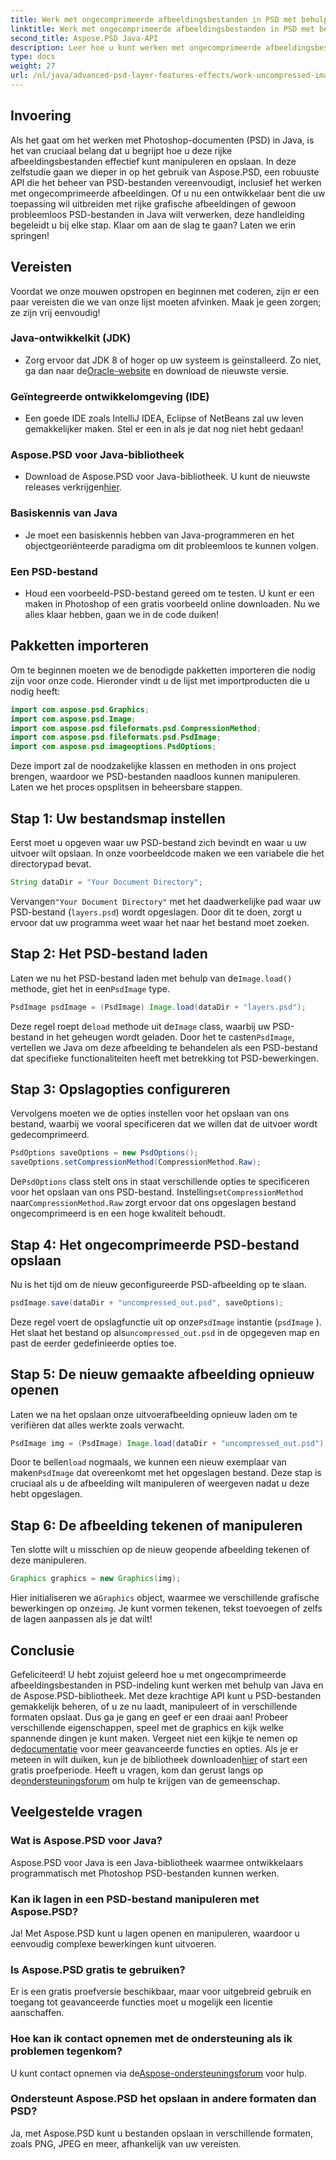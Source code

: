 ```yaml
---
title: Werk met ongecomprimeerde afbeeldingsbestanden in PSD met behulp van Java
linktitle: Werk met ongecomprimeerde afbeeldingsbestanden in PSD met behulp van Java
second_title: Aspose.PSD Java-API
description: Leer hoe u kunt werken met ongecomprimeerde afbeeldingsbestanden in PSD-indeling met behulp van Java en de Aspose.PSD-bibliotheek in deze uitgebreide stapsgewijze zelfstudie.
type: docs
weight: 27
url: /nl/java/advanced-psd-layer-features-effects/work-uncompressed-image-files-psd/
---
```

## Invoering
Als het gaat om het werken met Photoshop-documenten (PSD) in Java, is het van cruciaal belang dat u begrijpt hoe u deze rijke afbeeldingsbestanden effectief kunt manipuleren en opslaan. In deze zelfstudie gaan we dieper in op het gebruik van Aspose.PSD, een robuuste API die het beheer van PSD-bestanden vereenvoudigt, inclusief het werken met ongecomprimeerde afbeeldingen. Of u nu een ontwikkelaar bent die uw toepassing wil uitbreiden met rijke grafische afbeeldingen of gewoon probleemloos PSD-bestanden in Java wilt verwerken, deze handleiding begeleidt u bij elke stap. Klaar om aan de slag te gaan? Laten we erin springen!
## Vereisten
Voordat we onze mouwen opstropen en beginnen met coderen, zijn er een paar vereisten die we van onze lijst moeten afvinken. Maak je geen zorgen; ze zijn vrij eenvoudig!
### Java-ontwikkelkit (JDK)
- Zorg ervoor dat JDK 8 of hoger op uw systeem is geïnstalleerd. Zo niet, ga dan naar de[Oracle-website](https://www.oracle.com/java/technologies/javase-jdk11-downloads.html) en download de nieuwste versie.
### Geïntegreerde ontwikkelomgeving (IDE)
- Een goede IDE zoals IntelliJ IDEA, Eclipse of NetBeans zal uw leven gemakkelijker maken. Stel er een in als je dat nog niet hebt gedaan!
### Aspose.PSD voor Java-bibliotheek
-  Download de Aspose.PSD voor Java-bibliotheek. U kunt de nieuwste releases verkrijgen[hier](https://releases.aspose.com/psd/java/). 
### Basiskennis van Java 
- Je moet een basiskennis hebben van Java-programmeren en het objectgeoriënteerde paradigma om dit probleemloos te kunnen volgen.
### Een PSD-bestand
- Houd een voorbeeld-PSD-bestand gereed om te testen. U kunt er een maken in Photoshop of een gratis voorbeeld online downloaden. 
Nu we alles klaar hebben, gaan we in de code duiken!
## Pakketten importeren
Om te beginnen moeten we de benodigde pakketten importeren die nodig zijn voor onze code. Hieronder vindt u de lijst met importproducten die u nodig heeft:
```java
import com.aspose.psd.Graphics;
import com.aspose.psd.Image;
import com.aspose.psd.fileformats.psd.CompressionMethod;
import com.aspose.psd.fileformats.psd.PsdImage;
import com.aspose.psd.imageoptions.PsdOptions;
```
Deze import zal de noodzakelijke klassen en methoden in ons project brengen, waardoor we PSD-bestanden naadloos kunnen manipuleren. 
Laten we het proces opsplitsen in beheersbare stappen. 
## Stap 1: Uw bestandsmap instellen
Eerst moet u opgeven waar uw PSD-bestand zich bevindt en waar u uw uitvoer wilt opslaan. In onze voorbeeldcode maken we een variabele die het directorypad bevat.
```java
String dataDir = "Your Document Directory";
```
 Vervangen`"Your Document Directory"` met het daadwerkelijke pad waar uw PSD-bestand (`layers.psd`) wordt opgeslagen. Door dit te doen, zorgt u ervoor dat uw programma weet waar het naar het bestand moet zoeken.
## Stap 2: Het PSD-bestand laden
 Laten we nu het PSD-bestand laden met behulp van de`Image.load()` methode, giet het in een`PsdImage` type.
```java
PsdImage psdImage = (PsdImage) Image.load(dataDir + "layers.psd");
```
 Deze regel roept de`load` methode uit de`Image` class, waarbij uw PSD-bestand in het geheugen wordt geladen. Door het te casten`PsdImage`, vertellen we Java om deze afbeelding te behandelen als een PSD-bestand dat specifieke functionaliteiten heeft met betrekking tot PSD-bewerkingen.
## Stap 3: Opslagopties configureren
Vervolgens moeten we de opties instellen voor het opslaan van ons bestand, waarbij we vooral specificeren dat we willen dat de uitvoer wordt gedecomprimeerd.
```java
PsdOptions saveOptions = new PsdOptions();
saveOptions.setCompressionMethod(CompressionMethod.Raw);
```
 De`PsdOptions` class stelt ons in staat verschillende opties te specificeren voor het opslaan van ons PSD-bestand. Instelling`setCompressionMethod` naar`CompressionMethod.Raw` zorgt ervoor dat ons opgeslagen bestand ongecomprimeerd is en een hoge kwaliteit behoudt.
## Stap 4: Het ongecomprimeerde PSD-bestand opslaan
Nu is het tijd om de nieuw geconfigureerde PSD-afbeelding op te slaan.
```java
psdImage.save(dataDir + "uncompressed_out.psd", saveOptions);
```
 Deze regel voert de opslagfunctie uit op onze`PsdImage` instantie (`psdImage` ). Het slaat het bestand op als`uncompressed_out.psd` in de opgegeven map en past de eerder gedefinieerde opties toe.
## Stap 5: De nieuw gemaakte afbeelding opnieuw openen
Laten we na het opslaan onze uitvoerafbeelding opnieuw laden om te verifiëren dat alles werkte zoals verwacht.
```java
PsdImage img = (PsdImage) Image.load(dataDir + "uncompressed_out.psd");
```
 Door te bellen`load` nogmaals, we kunnen een nieuw exemplaar van maken`PsdImage` dat overeenkomt met het opgeslagen bestand. Deze stap is cruciaal als u de afbeelding wilt manipuleren of weergeven nadat u deze hebt opgeslagen.
## Stap 6: De afbeelding tekenen of manipuleren
Ten slotte wilt u misschien op de nieuw geopende afbeelding tekenen of deze manipuleren.
```java
Graphics graphics = new Graphics(img);
```
 Hier initialiseren we a`Graphics` object, waarmee we verschillende grafische bewerkingen op onze`img`. Je kunt vormen tekenen, tekst toevoegen of zelfs de lagen aanpassen als je dat wilt!
## Conclusie
Gefeliciteerd! U hebt zojuist geleerd hoe u met ongecomprimeerde afbeeldingsbestanden in PSD-indeling kunt werken met behulp van Java en de Aspose.PSD-bibliotheek. Met deze krachtige API kunt u PSD-bestanden gemakkelijk beheren, of u ze nu laadt, manipuleert of in verschillende formaten opslaat. Dus ga je gang en geef er een draai aan! Probeer verschillende eigenschappen, speel met de graphics en kijk welke spannende dingen je kunt maken.
 Vergeet niet een kijkje te nemen op de[documentatie](https://reference.aspose.com/psd/java/) voor meer geavanceerde functies en opties. Als je er meteen in wilt duiken, kun je de bibliotheek downloaden[hier](https://releases.aspose.com/psd/java/) of start een gratis proefperiode. Heeft u vragen, kom dan gerust langs op de[ondersteuningsforum](https://forum.aspose.com/c/psd/34) om hulp te krijgen van de gemeenschap.
## Veelgestelde vragen
### Wat is Aspose.PSD voor Java?
Aspose.PSD voor Java is een Java-bibliotheek waarmee ontwikkelaars programmatisch met Photoshop PSD-bestanden kunnen werken.
### Kan ik lagen in een PSD-bestand manipuleren met Aspose.PSD?
Ja! Met Aspose.PSD kunt u lagen openen en manipuleren, waardoor u eenvoudig complexe bewerkingen kunt uitvoeren.
### Is Aspose.PSD gratis te gebruiken?
Er is een gratis proefversie beschikbaar, maar voor uitgebreid gebruik en toegang tot geavanceerde functies moet u mogelijk een licentie aanschaffen.
### Hoe kan ik contact opnemen met de ondersteuning als ik problemen tegenkom?
 U kunt contact opnemen via de[Aspose-ondersteuningsforum](https://forum.aspose.com/c/psd/34) voor hulp.
### Ondersteunt Aspose.PSD het opslaan in andere formaten dan PSD?
Ja, met Aspose.PSD kunt u bestanden opslaan in verschillende formaten, zoals PNG, JPEG en meer, afhankelijk van uw vereisten.